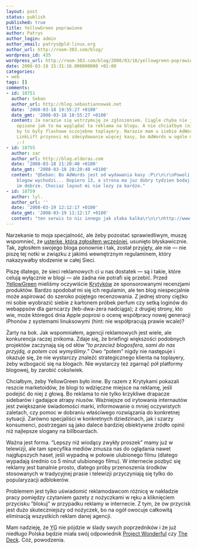 ```yaml
---
layout: post
status: publish
published: true
title: YellowGreen poprawione
author: Patrys
author_login: admin
author_email: patrys@pld-linux.org
author_url: http://room-303.com/blog/
wordpress_id: 435
wordpress_url: http://room-303.com/blog/2008/03/18/yellowgreen-poprawione/
date: 2008-03-18 15:31:16.000000000 +01:00
categories:
- web
tags: []
comments:
- id: 18751
  author: Seban
  author_url: http://blog.sebastiannowak.net
  date: '2008-03-18 19:55:27 +0100'
  date_gmt: '2008-03-18 18:55:27 +0100'
  content: Ja narazie się wstrzymuję ze zgłoszeniem. Ciągle chyba nie jest dokładnie
    opisane jak to ma wyglądać ta reklama na blogu. A nie chciałbym (nikt by nie chciał)
    by to były flashowe oczojebne toplayery. Narazie mam u siebie AdWords i LinkLifta.
    LinkLift przynosi mi zdecydowanie więcej kasy, bo AdWords w ogóle mi nie przynosi
    ;-)
- id: 18755
  author: zar
  author_url: http://blog.eldoras.com
  date: '2008-03-18 21:20:40 +0100'
  date_gmt: '2008-03-18 20:20:40 +0100'
  content: "@Seban: Bo AdWords jest od wydawania kasy :P\r\n\r\nPowoli im to zbieranie
    blogow wychodzi... Dopiero 13, a strona ma juz dobry tydzien bodaj... Ale zycze
    im dobrze. Chociaz layout mi nie lezy za bardzo."
- id: 18759
  author: lyl.
  author_url: ''
  date: '2008-03-19 12:12:17 +0100'
  date_gmt: '2008-03-19 11:12:17 +0100'
  content: "ten serwis to nic innego jak słaba kalka\r\n\r\nhttp://www.federatedmedia.net/"
---
```

<p>Narzekanie to moja specjalność, ale żeby pozostać sprawiedliwym, muszę wspomnieć, że <a href="http://room-303.com/blog/2008/03/13/falstartup-yellowgreen/">usterkę, którą zgłosiłem wcześniej</a>, usunięto błyskawicznie. Tak, zgłosiłem swojego bloga ponownie i tak, został przyjęty, ale nie &mdash; nie piszę tej notki w związku z jakimś wewnętrznym regulaminem, który nakazywałby słodzenie w całej Sieci.</p>

<p>Piszę dlatego, że sieci reklamowych ci u nas dostatek &mdash; są i takie, które celują wyłącznie w blogi &mdash; ale żadna nie potrafi się przebić. Przed <a href="http://yellowgreen.pl/">YellowGreen</a> mieliśmy oczywiście <a href="http://krytycy.pl/">Krytyków</a> ze sponsorowanymi recenzjami produktów. Bardzo spodobał mi się ich regulamin, ale ten blog niespecjalnie może aspirować do szeroko pojętego recenzowania. Z jednej strony ciężko mi sobie wyobrazić siebie z kartonem próbek perfum czy setką loginów do webappsów dla garncarzy (łeb-dwa-zera nadciąga); z drugiej strony, kto wie, może któregoś dnia Apple poprosi o ocenę współpracy nowej generacji iPhonów z systemami linuksowymi (hint: nie współpracują prawie wcale)?</p>

<p>Żarty na bok. Jak wspomniałem, agencji reklamowych jest wiele, ale konkurencja raczej znikoma. Zdaje się, że briefingi większości podobnych projektów zaczynają się od słów <q><em>to przecież blogosfera, sami do nas przyjdą, a potem coś wymyślimy</em>.</q> Owo <q>potem</q> nigdy nie następuje i okazuje się, że nie wystarczy znaleźć strategicznego klienta na toplayery, żeby wzbogacić się na blogach. Nie wystarczy też zgarnąć pół platformy blogowej, by zarobić cokolwiek.</p>

<p>Chciałbym, żeby YellowGreen było inne. By razem z Krytykami pokazali reszcie marketoidów, że blogi to wdzięczne miejsce na reklamę, jeśli podejść do niej z głową. Bo reklama to nie tylko krzykliwe drapacze sidebarów i gadające atrapy niusów. Ważniejsze od irytowania internautów jest zwiększanie świadomości marki, informowanie o mniej oczywistych zaletach, czy pomoc w dobraniu właściwego rozwiązania do konkretnej sytuacji. Zarówno specjaliści w konkretnych dziedzinach, jak i szarzy konsumenci, postrzegani są jako dalece bardziej obiektywne źródło opinii niż najlepsze slogany na billboardach.</p>

<p>Ważna jest forma. <q>Lepszy niż wiodący zwykły proszek</q> mamy już w telewizji, ale tam specyfika mediów zmusza nas do oglądania nawet najgłupszych haseł, jeśli wypadną w połowie ulubionego filmu (dlatego wypadają średnio co 5 minut ulubionego filmu). W internecie pozbyć się reklamy jest banalnie prosto, dlatego próby przenoszenia środków stosowanych w tradycyjnej prasie i telewizji przyczyniają się tylko do popularyzacji adblokerów.</p>

<p>Problemem jest tylko uświadomić reklamodawcom różnicę w nakładzie pracy pomiędzy czytaniem gazety z nożyczkami w ręku a kliknięciem przycisku <q>blokuj</q> w przypadku reklamy w internecie. Z tym, że ów przycisk jest dużo skuteczniejszy od nożyczek, bo na ogół owocuje całkowitą eliminacją wszystkich reklam danej agencji.</p>

<p>Mam nadzieję, że <abbr title="YellowGreen">YG</abbr> nie pójdzie w ślady swych poprzedników i że już niedługo Polska będzie miała swój odpowiednik <a href="http://www.projectwonderful.com/">Project Wonderful</a> czy <a href="http://coudal.com/deck/">The Deck</a>. Cóż, powodzenia.</p>
